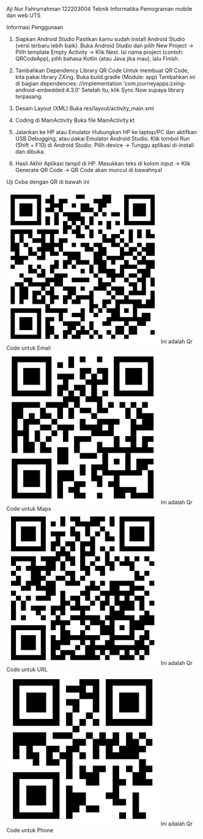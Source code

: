 Aji Nur Fahrurrahman 
122203004
Teknik Informatika
Pemograman mobile dan web
UTS

Informasi Penggunaan
1. Siapkan Android Studio
Pastikan kamu sudah install Android Studio (versi terbaru lebih baik).
Buka Android Studio dan pilih New Project → Pilih template Empty Activity → Klik Next.
Isi nama project (contoh: QRCodeApp), pilih bahasa Kotlin (atau Java jika mau), lalu Finish.

2. Tambahkan Dependency Library QR Code
Untuk membuat QR Code, kita pakai library ZXing.
Buka build.gradle (Module: app)
Tambahkan ini di bagian dependencies: 
//implementation 'com.journeyapps:zxing-android-embedded:4.3.0'
Setelah itu, klik Sync Now supaya library terpasang.

3. Desain Layout (XML)
Buka res/layout/activity_main.xml

4. Coding di MainActivity
Buka file MainActivity.kt

5. Jalankan ke HP atau Emulator
Hubungkan HP ke laptop/PC dan aktifkan USB Debugging, atau pakai Emulator Android Studio.
Klik tombol Run (Shift + F10) di Android Studio.
Pilih device → Tunggu aplikasi di-install dan dibuka.

6. Hasil Akhir
Aplikasi tampil di HP.
Masukkan teks di kolom input → Klik Generate QR Code → QR Code akan muncul di bawahnya!


Uji Coba dengan QR di bawah ini

![alt text](https://github.com/flyclaws/UTSmobileQrCode/blob/main/image/Email.png?raw=true)
Ini adalah Qr Code untuk Email
![alt text](https://github.com/flyclaws/UTSmobileQrCode/blob/main/image/Maps.png?raw=true)
Ini adalah Qr Code untuk Maps
![alt text](https://github.com/flyclaws/UTSmobileQrCode/blob/main/image/URL.png?raw=true)
Ini adalah Qr Code untuk URL
![alt text](https://github.com/flyclaws/UTSmobileQrCode/blob/main/image/phone.png?raw=true)
Ini adalah Qr Code untuk Phone
